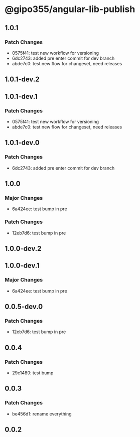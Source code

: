 # @gipo355/angular-lib-publish

## 1.0.1

### Patch Changes

- 0575f41: test new workflow for versioning
- 6dc2743: added pre enter commit for dev branch
- abde7c0: test new flow for changeset, need releases

## 1.0.1-dev.2

## 1.0.1-dev.1

### Patch Changes

- 0575f41: test new workflow for versioning
- abde7c0: test new flow for changeset, need releases

## 1.0.1-dev.0

### Patch Changes

- 6dc2743: added pre enter commit for dev branch

## 1.0.0

### Major Changes

- 6a424ee: test bump in pre

### Patch Changes

- 12eb7d6: test bump in pre

## 1.0.0-dev.2

## 1.0.0-dev.1

### Major Changes

- 6a424ee: test bump in pre

## 0.0.5-dev.0

### Patch Changes

- 12eb7d6: test bump in pre

## 0.0.4

### Patch Changes

- 29c1480: test bump

## 0.0.3

### Patch Changes

- be456d1: rename everything

## 0.0.2
